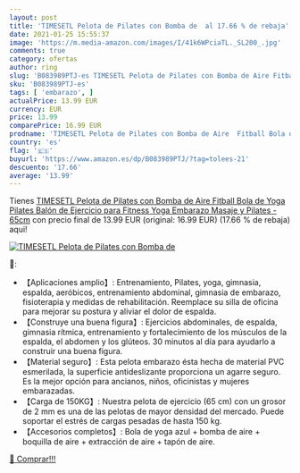 ```yaml
---
layout: post
title: 'TIMESETL Pelota de Pilates con Bomba de  al 17.66 % de rebaja'
date: 2021-01-25 15:55:37
image: 'https://m.media-amazon.com/images/I/41k6WPciaTL._SL200_.jpg'
comments: true
category: ofertas
author: ring
slug: 'B083989PTJ-es TIMESETL Pelota de Pilates con Bomba de Aire Fitball Bola...'
sku: 'B083989PTJ-es'
tags: [ 'embarazo', ]
actualPrice: 13.99 EUR
currency: EUR
price: 13.99
comparePrice: 16.99 EUR
prodname: 'TIMESETL Pelota de Pilates con Bomba de Aire  Fitball Bola de Yoga Pilates  Balón de Ejercicio para Fitness  Yoga  Embarazo  Masaje y Pilates - 65cm'
country: 'es'
flag: '🇪🇸'
buyurl: 'https://www.amazon.es/dp/B083989PTJ/?tag=tolees-21'
descuento: '17.66'
average: '13.99'
---
```


Tienes [TIMESETL Pelota de Pilates con Bomba de Aire  Fitball Bola de Yoga Pilates  Balón de Ejercicio para Fitness  Yoga  Embarazo  Masaje y Pilates - 65cm](https://www.amazon.es/dp/B083989PTJ/?tag=tolees-21) con precio final de  13.99 EUR (original: 16.99 EUR) (17.66 %  de rebaja) aqui!

[![TIMESETL Pelota de Pilates con Bomba de ](https://m.media-amazon.com/images/I/41k6WPciaTL._SL200_.jpg)](https://www.amazon.es/dp/B083989PTJ/?tag=tolees-21)

🔎:

- 【Aplicaciones amplio】: Entrenamiento, Pilates, yoga, gimnasia, espalda, aeróbicos, entrenamiento abdominal, gimnasia de embarazo, fisioterapia y medidas de rehabilitación. Reemplace su silla de oficina para mejorar su postura y aliviar el dolor de espalda.
- 【Construye una buena figura】: Ejercicios abdominales, de espalda, gimnasia rítmica, entrenamiento y fortalecimiento de los músculos de la espalda, el abdomen y los glúteos. 30 minutos al día para ayudarlo a construir una buena figura.
- 【Material seguro】: Esta pelota embarazo ésta hecha de material PVC esmerilada, la superficie antideslizante proporciona un agarre seguro. Es la mejor opción para ancianos, niños, oficinistas y mujeres embarazadas.
- 【Carga de 150KG】: Nuestra pelota de ejercicio (65 cm) con un grosor de 2 mm es una de las pelotas de mayor densidad del mercado. Puede soportar el estrés de cargas pesadas de hasta 150 kg.
- 【Accesorios completos】: Bola de yoga azul + bomba de aire + boquilla de aire + extracción de aire + tapón de aire.

[🛒 Comprar!!!](https://www.amazon.es/dp/B083989PTJ/?tag=tolees-21)
